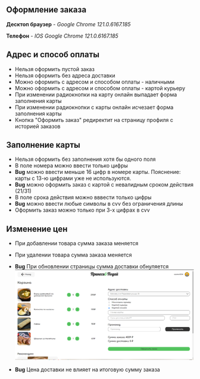 ## Оформление заказа

**Десктоп браузер** - _Google Chrome 121.0.6167.185_ 

**Телефон** - _IOS Google Chrome 121.0.6167.185_



## Адрес и способ оплаты

- Нельзя оформить пустой заказ
- Нельзя оформить без адреса доставки
- Можно оформить с адресом и способом оплаты - наличными
- Можно оформить с адресом и способом оплаты - картой курьеру
- При изменении радиокнопки на карту онлайн выпадает форма заполнения карты
- При изменении радиокнопки с карты онлайн исчезает форма заполнения карты
- Кнопка "Оформить заказ" редиректит на страницу профиля с историей заказов

## Заполнение карты

- Нельзя оформить без заполнения хотя бы одного поля
- В поле номера можно ввести только цифры
- **Bug** можно ввести меньше 16 цифр в номере карты. Пояснение: карты с 13-ю цифрами уже не используются.
- **Bug** можно оформить заказ с картой с невалидным сроком действия (21/31)
- В поле срока действия можно вввести только цифры
- **Bug** можно ввести любые символы в cvv без ограничения длины
- Оформить заказ можно только при 3-х цифрах в cvv

## Изменение цен

- При добавлении товара сумма заказа меняется
- При удалении товара сумма заказа меняется
- **Bug** При обновлении страницы сумма доставки обнуляется 
    <img src="img/lost_delivery_price.png" width=500>

- **Bug** Цена доставки не влияет на итоговую сумму заказа


